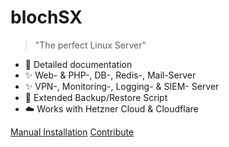 <h1 id="cover-heading">
  blochSX
</h1>


>  "The perfect Linux Server"

- :open_file_folder: Detailed documentation
- :sparkles: Web- & PHP-, DB-, Redis-, Mail-Server
- :sparkles: VPN-, Monitoring-, Logging- & SIEM- Server
- :floppy_disk: Extended Backup/Restore Script
- :cloud: Works with Hetzner Cloud & Cloudflare


[Manual Installation](readme.md)
[Contribute](contribute.md)
